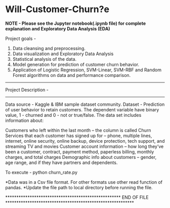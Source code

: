 # Will-Customer-Churn?e
**NOTE - Please see the Jupyter notebook(.ipynb file) for complete explanation and Exploratory Data Analysis (EDA)**

Project goals -
1. Data cleansing and preprocessing.
2. Data visualization and Exploratory Data Analysis
3. Statistical analysis of the data.
4. Model generation for prediction of customer churn behavior.
5. Application of Logistic Regression, SVM-Linear, SVM-RBF and Random Forest algorithms on data and performance comparison.

******************************************
Project Description -
******************************************
Data source - Kaggle & IBM sample dataset community.
Dataset - Prediction of user behavior to retain customers. The dependent variable have binary value, 1 - churned and 0 - not or true/false. The data set includes information about:

Customers who left within the last month – the column is called Churn
Services that each customer has signed up for – phone, multiple lines, internet, online security, online backup, device protection, tech support, and streaming TV and movies
Customer account information – how long they’ve been a customer, contract, payment method, paperless billing, monthly charges, and total charges
Demographic info about customers – gender, age range, and if they have partners and dependents.

To execute - python churn_rate.py

*Data was in a Csv file format. For other formats use other read function of pandas.
*Update the file path to local directory before running the file.


**************************************************** END OF FILE **********************************************************
